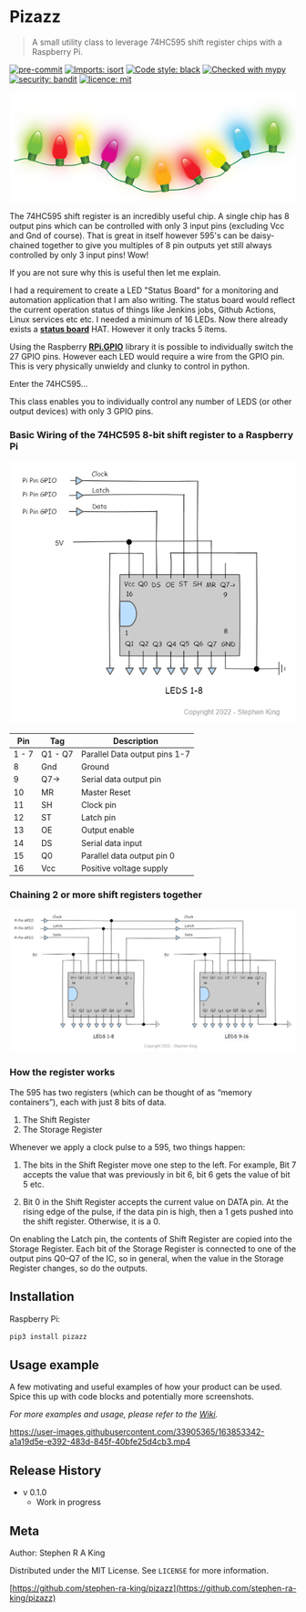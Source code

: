 # Pizazz

> A small utility class to leverage 74HC595 shift register chips with a Raspberry Pi.

[![pre-commit][pre-commit-image]][pre-commit-url]
[![Imports: isort][isort-image]][isort-url]
[![Code style: black][black-image]][black-url]
[![Checked with mypy][mypy-image]][mypy-url]
[![security: bandit][bandit-image]][bandit-url]
[![licence: mit][mit-license-image]][mit-license-url]

![](files/header.png)

The 74HC595 shift register is an incredibly useful chip. A single chip has 8 output pins which can be
controlled with only 3 input pins (excluding Vcc and Gnd of course).
That is great in itself however 595's can be daisy-chained together to give you multiples of 8 pin outputs yet still
always controlled by only 3 input pins! Wow!

If you are not sure why this is useful then let me explain.

I had a requirement to create a LED "Status Board" for a monitoring and automation application that I am also writing.
The status board would reflect the current operation status of things like Jenkins jobs, Github Actions, Linux services etc etc.
I needed a minimum of 16 LEDs. Now there already exists a [**status board**][status-board-url] HAT. However it only tracks 5 items.

Using the Raspberry [**RPi.GPIO**][rpi-gpio-url] library it is possible to individually switch the 27 GPIO pins. However each LED would require
a wire from the GPIO pin. This is very physically unwieldy and clunky to control in python.

Enter the 74HC595...

This class enables you to individually control any number of LEDS (or other output devices) with only 3 GPIO pins.

### Basic Wiring of the 74HC595 8-bit shift register to a Raspberry Pi

![](files/1chip.png)

| Pin   | Tag     | Description                   |
| ----- | ------- | ----------------------------- |
| 1 - 7 | Q1 - Q7 | Parallel Data output pins 1-7 |
| 8     | Gnd     | Ground                        |
| 9     | Q7->    | Serial data output pin        |
| 10    | MR      | Master Reset                  |
| 11    | SH      | Clock pin                     |
| 12    | ST      | Latch pin                     |
| 13    | OE      | Output enable                 |
| 14    | DS      | Serial data input             |
| 15    | Q0      | Parallel data output pin 0    |
| 16    | Vcc     | Positive voltage supply       |

### Chaining 2 or more shift registers together

![](files/2chip.png)

### How the register works

The 595 has two registers (which can be thought of as “memory containers”), each with just 8 bits of data.

1. The Shift Register
2. The Storage Register

Whenever we apply a clock pulse to a 595, two things happen:

1. The bits in the Shift Register move one step to the left. For example, Bit 7 accepts the value that was previously in bit 6, bit 6 gets the value of bit 5 etc.

2. Bit 0 in the Shift Register accepts the current value on DATA pin. At the rising edge of the pulse, if the data pin is high, then a 1 gets pushed into the shift register. Otherwise, it is a 0.

On enabling the Latch pin, the contents of Shift Register are copied into the Storage Register.
Each bit of the Storage Register is connected to one of the output pins Q0–Q7 of the IC, so in general, when the value in the Storage Register changes, so do the outputs.

## Installation

Raspberry Pi:

```sh
pip3 install pizazz
```

## Usage example

A few motivating and useful examples of how your product can be used. Spice this up with code blocks and potentially more screenshots.

_For more examples and usage, please refer to the [Wiki][wiki]._

https://user-images.githubusercontent.com/33905365/163853342-a1a19d5e-e392-483d-845f-40bfe25d4cb3.mp4

## Release History

- v 0.1.0
  - Work in progress

## Meta

Author: Stephen R A King

Distributed under the MIT License. See `LICENSE` for more information.

[https://github.com/stephen-ra-king/pizazz](https://github.com/stephen-ra-king/pizazz)

<!-- Markdown link & img dfn's -->

[rpi-gpio-url]: https://pypi.org/project/RPi.GPIO/
[status-board-url]: https://thepihut.com/products/status-board-pro
[pre-commit-image]: https://img.shields.io/badge/pre--commit-enabled-brightgreen?logo=pre-commit&logoColor=white
[pre-commit-url]: https://github.com/pre-commit/pre-commit
[isort-image]: https://img.shields.io/badge/%20imports-isort-%231674b1?style=flat&labelColor=ef8336
[isort-url]: https://pycqa.github.io/isort/
[black-image]: https://img.shields.io/badge/code%20style-black-000000.svg
[black-url]: https://github.com/psf/black
[bandit-image]: https://img.shields.io/badge/security-bandit-yellow.svg
[bandit-url]: https://github.com/PyCQA/bandit
[mypy-image]: http://www.mypy-lang.org/static/mypy_badge.svg
[mypy-url]: http://mypy-lang.org/
[mit-license-image]: https://img.shields.io/badge/license-MIT-blue
[mit-license-url]: https://choosealicense.com/licenses/mit/
[wiki]: https://github.com/stephen-ra-king/pizazz/wiki
